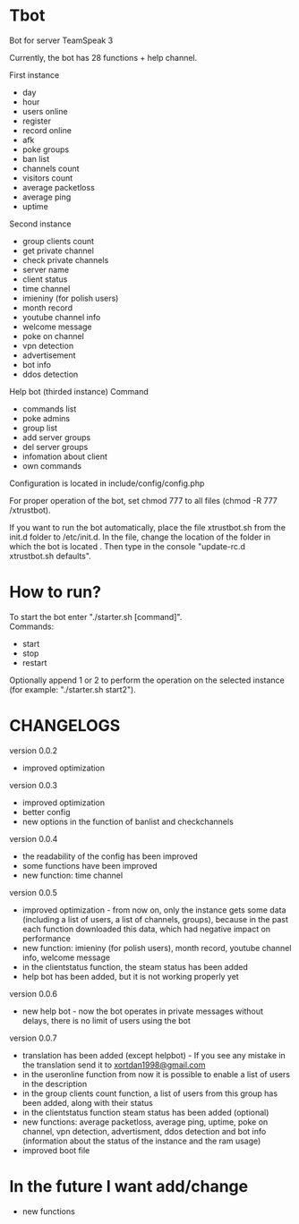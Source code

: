# Tbot
Bot for server TeamSpeak 3

Currently, the bot has 28 functions + help channel.

First instance
- day
- hour
- users online
- register
- record online
- afk
- poke groups
- ban list
- channels count
- visitors count
- average packetloss
- average ping
- uptime

Second instance
- group clients count
- get private channel
- check private channels
- server name 
- client status
- time channel
- imieniny (for polish users)
- month record
- youtube channel info
- welcome message
- poke on channel
- vpn detection
- advertisement
- bot info
- ddos detection

Help bot (thirded instance)
Command
- commands list
- poke admins
- group list
- add server groups
- del server groups
- infomation about client
- own commands

Configuration is located in include/config/config.php

For proper operation of the bot, set chmod 777 to all files (chmod -R 777 /xtrustbot).

If you want to run the bot automatically, place the file xtrustbot.sh from the init.d folder to /etc/init.d. In the file, change the location of the folder in which the bot is located
. Then type in the console "update-rc.d xtrustbot.sh defaults".


# How to run?
To start the bot enter "./starter.sh [command]".                                                                    
Commands:
- start
- stop
- restart

Optionally append 1 or 2 to perform the operation on the selected instance (for example: "./starter.sh start2").

# CHANGELOGS
version 0.0.2
- improved optimization

version 0.0.3
- improved optimization
- better config
- new options in the function of banlist and checkchannels

version 0.0.4
- the readability of the config has been improved
- some functions have been improved
- new function: time channel

version 0.0.5
- improved optimization - from now on, only the instance gets some data (including a list of users, a list of channels, groups), because in the past each function downloaded this data, which had negative impact on performance
- new function: imieniny (for polish users), month record, youtube channel info, welcome message
- in the clientstatus function, the steam status has been added
- help bot has been added, but it is not working properly yet

version 0.0.6
- new help bot - now the bot operates in private messages without delays, there is no limit of users using the bot

version 0.0.7
- translation has been added (except helpbot) - If you see any mistake in the translation send it to xortdan1998@gmail.com
- in the useronline function from now it is possible to enable a list of users in the description
- in the group clients count function, a list of users from this group has been added, along with their status
- in the clientstatus function steam status has been added (optional)
- new functions: average packetloss, average ping, uptime, poke on channel, vpn detection, advertisment, ddos detection and bot info (information about the status of the instance and the ram usage)
- improved boot file

# In the future I want add/change
- new functions
